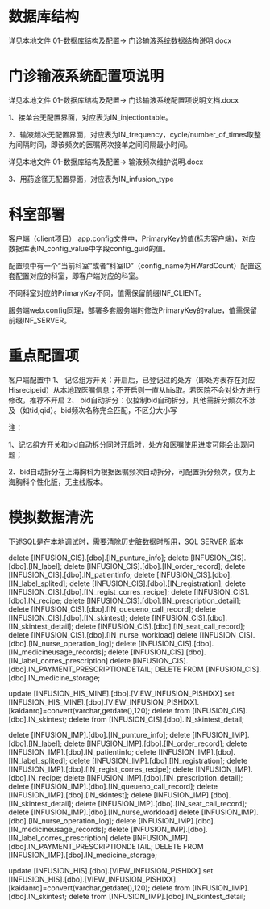 
# 数据库结构

详见本地文件 01-数据库结构及配置-> 门诊输液系统数据结构说明.docx

# 门诊输液系统配置项说明

详见本地文件 01-数据库结构及配置-> 门诊输液系统配置项说明文档.docx


1、接单台无配置界面，对应表为IN_injectiontable。 

2、输液频次无配置界面，对应表为IN_frequency，cycle/number_of_times取整为间隔时间，即该频次的医嘱两次接单之间间隔最小时间。

详见本地文件 01-数据库结构及配置-> 输液频次维护说明.docx

3、用药途径无配置界面，对应表为IN_infusion_type

# 科室部署

客户端（client项目） app.config文件中，PrimaryKey的值(标志客户端)，对应数据库表IN_config_value中字段config_guid的值。

配置项中有一个“当前科室”或者“科室ID”（config_name为HWardCount）配置这套配置对应的科室，即客户端对应的科室。

不同科室对应的PrimaryKey不同，值需保留前缀INF_CLIENT。

服务端web.config同理，部署多套服务端时修改PrimaryKey的value，值需保留前缀INF_SERVER。

# 重点配置项
客户端配置中
1、 记忆组方开关：开启后，已登记过的处方（即处方表存在对应Hisrecipeid）从本地取医嘱信息；不开启则一直从his取。若医院不会对处方进行修改，推荐不开启
2、 bid自动拆分：仅控制bid自动拆分，其他需拆分频次不涉及（如tid,qid）。bid频次名称完全匹配，不区分大小写

注：

1、记忆组方开关和bid自动拆分同时开启时，处方和医嘱使用进度可能会出现问题；

2、bid自动拆分在上海胸科为根据医嘱频次自动拆分，可配置拆分频次，仅为上海胸科个性化版，无主线版本。				

# 模拟数据清洗

下述SQL是在本地调试时，需要清除历史脏数据时所用，SQL SERVER 版本

delete [INFUSION_CIS].[dbo].[IN_punture_info];
delete [INFUSION_CIS].[dbo].[IN_label];
delete [INFUSION_CIS].[dbo].[IN_order_record];
delete [INFUSION_CIS].[dbo].IN_patientinfo;
delete [INFUSION_CIS].[dbo].[IN_label_splited];
delete [INFUSION_CIS].[dbo].[IN_registration];
delete [INFUSION_CIS].[dbo].[IN_regist_corres_recipe];
delete [INFUSION_CIS].[dbo].IN_recipe;
delete [INFUSION_CIS].[dbo].[IN_prescription_detail];
delete [INFUSION_CIS].[dbo].[IN_queueno_call_record];
delete [INFUSION_CIS].[dbo].[IN_skintest];
delete [INFUSION_CIS].[dbo].[IN_skintest_detail];
delete [INFUSION_CIS].[dbo].[IN_seat_call_record];
delete [INFUSION_CIS].[dbo].[IN_nurse_workload]
delete [INFUSION_CIS].[dbo].[IN_nurse_operation_log];
delete [INFUSION_CIS].[dbo].[IN_medicineusage_records];
delete [INFUSION_CIS].[dbo].[IN_label_corres_prescription]
delete [INFUSION_CIS].[dbo].IN_PAYMENT_PRESCRIPTIONDETAIL;
DELETE FROM [INFUSION_CIS].[dbo].IN_medicine_storage;


update [INFUSION_HIS_MINE].[dbo].[VIEW_INFUSION_PISHIXX] set [INFUSION_HIS_MINE].[dbo].[VIEW_INFUSION_PISHIXX].[kaidanrq]=convert(varchar,getdate(),120);
delete from [INFUSION_CIS].[dbo].IN_skintest;
delete from [INFUSION_CIS].[dbo].IN_skintest_detail;


delete [INFUSION_IMP].[dbo].[IN_punture_info];
delete [INFUSION_IMP].[dbo].[IN_label];
delete [INFUSION_IMP].[dbo].[IN_order_record];
delete [INFUSION_IMP].[dbo].IN_patientinfo;
delete [INFUSION_IMP].[dbo].[IN_label_splited];
delete [INFUSION_IMP].[dbo].[IN_registration];
delete [INFUSION_IMP].[dbo].[IN_regist_corres_recipe];
delete [INFUSION_IMP].[dbo].IN_recipe;
delete [INFUSION_IMP].[dbo].[IN_prescription_detail];
delete [INFUSION_IMP].[dbo].[IN_queueno_call_record];
delete [INFUSION_IMP].[dbo].[IN_skintest];
delete [INFUSION_IMP].[dbo].[IN_skintest_detail];
delete [INFUSION_IMP].[dbo].[IN_seat_call_record];
delete [INFUSION_IMP].[dbo].[IN_nurse_workload]
delete [INFUSION_IMP].[dbo].[IN_nurse_operation_log];
delete [INFUSION_IMP].[dbo].[IN_medicineusage_records];
delete [INFUSION_IMP].[dbo].[IN_label_corres_prescription]
delete [INFUSION_IMP].[dbo].IN_PAYMENT_PRESCRIPTIONDETAIL;
DELETE FROM [INFUSION_IMP].[dbo].IN_medicine_storage;


update [INFUSION_HIS].[dbo].[VIEW_INFUSION_PISHIXX] set [INFUSION_HIS].[dbo].[VIEW_INFUSION_PISHIXX].[kaidanrq]=convert(varchar,getdate(),120);
delete from [INFUSION_IMP].[dbo].IN_skintest;
delete from [INFUSION_IMP].[dbo].IN_skintest_detail;

